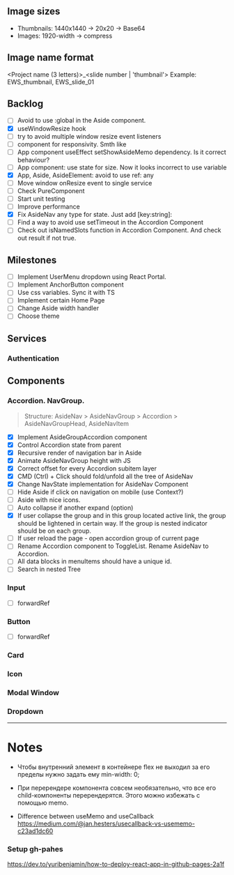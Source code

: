 ## Image sizes
- Thumbnails: 1440x1440 -> 20x20 -> Base64
- Images: 1920-width -> compress

## Image name format
<Project name (3 letters)>_<slide number | 'thumbnail'>
Example: EWS_thumbnail, EWS_slide_01

## Backlog
- [ ] Avoid to use :global in the Aside component.
- [X] useWindowResize hook
- [ ] try to avoid multiple window resize event listeners
- [ ] component for responsivity. Smth like <Media query={SM}></Media>
- [ ] App component useEffect setShowAsideMemo dependency. Is it correct behaviour?
- [ ] App component: use state for size. Now it looks incorrect to use variable
- [X] App, Aside, AsideElement: avoid to use ref: any
- [ ] Move window onResize event to single service
- [ ] Check PureComponent
- [ ] Start unit testing
- [ ] Improve performance
- [X] Fix AsideNav any type for state. Just add [key:string]: <type>
- [ ] Find a way to avoid use setTimeout in the Accordion Component
- [ ] Check out isNamedSlots function in Accordion Component. And check out result if not true.

## Milestones
- [ ] Implement UserMenu dropdown using React Portal.
- [ ] Implement AnchorButton component
- [ ] Use css variables. Sync it with TS
- [ ] Implement certain Home Page
- [ ] Change Aside width handler
- [ ] Choose theme

## Services
### Authentication


## Components
### Accordion. NavGroup.

> Structure: AsideNav > AsideNavGroup > Accordion > AsideNavGroupHead, AsideNavItem

- [X] Implement AsideGroupAccordion component
- [X] Control Accordion state from parent
- [X] Recursive render of navigation bar in Aside
- [X] Animate AsideNavGroup height with JS
- [X] Correct offset for every Accordion subitem layer
- [X] CMD (Ctrl) + Click should fold/unfold all the tree of AsideNav
- [X] Change NavState implementation for AsideNav Component
- [ ] Hide Aside if click on navigation on mobile (use Context?)
- [ ] Aside with nice icons.
- [ ] Auto collapse if another expand (option)
- [X] If user collapse the group and in this group located active link, the group should be lightened in certain way.
      If the group is nested indicator should be on each group.
- [ ] If user reload the page - open accordion group of current page
- [ ] Rename Accordion component to ToggleList. Rename AsideNav to Accordion.
- [ ] All data blocks in menuItems should have a unique id.
- [ ] Search in nested Tree

### Input
- [ ] forwardRef

### Button
- [ ] forwardRef

### Card

### Icon

### Modal Window

### Dropdown


----------------------------------------

# Notes

- Чтобы внутренний элемент в контейнере flex не выходил за его пределы нужно задать ему min-width: 0;
- При перерендере компонента совсем необязательно,
  что все его child-компоненты перерендерятся.
  Этого можно избежать с помощью memo.

- Difference between useMemo and useCallback
  https://medium.com/@jan.hesters/usecallback-vs-usememo-c23ad1dc60


### Setup gh-pahes
https://dev.to/yuribenjamin/how-to-deploy-react-app-in-github-pages-2a1f
